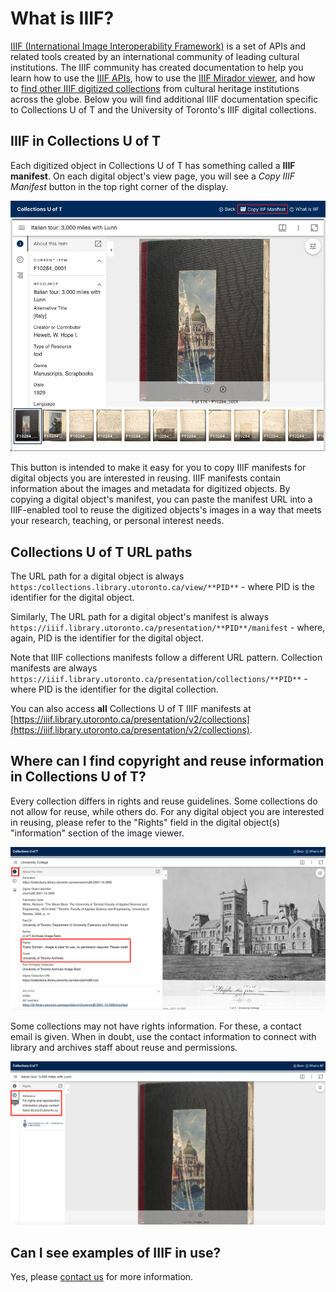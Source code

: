 # What is IIIF?

[IIIF (International Image Interoperability Framework)](http://iiif.io/) is a set of APIs and related tools created by an international community of leading cultural institutions. The IIIF community has created documentation to help you learn how to use the [IIIF APIs](https://iiif.io/get-started/how-iiif-works/), how to use the [IIIF Mirador viewer](https://iiif.io/guides/using_iiif_resources/#mirador), and how to [find other IIIF digitized collections](https://iiif.io/guides/finding_resources/) from cultural heritage institutions across the globe. Below you will find additional IIIF documentation specific to Collections U of T and the University of Toronto's IIIF digital collections.

## IIIF in Collections U of T

Each digitized object in Collections U of T has something called a **IIIF manifest**. On each digital object's view page, you will see a *Copy IIIF Manifest* button in the top right corner of the display.

![Mirador viewer display of the "Italian tour: 3,000 miles with Lunn" manuscript](img/1_copy_iiif_manifest_button.jpg)

This button is intended to make it easy for you to copy IIIF manifests for digital objects you are interested in reusing. IIIF manifests contain information about the images and metadata for digitized objects. By copying a digital object's manifest, you can paste the manifest URL into a IIIF-enabled tool to reuse the digitized objects's images in a way that meets your research, teaching, or personal interest needs.

## Collections U of T URL paths

The URL path for a digital object is always `https:/collections.library.utoronto.ca/view/**PID**` - where PID is the identifier for the digital object.

Similarly, The URL path for a digital object's manifest is always `https://iiif.library.utoronto.ca/presentation/**PID**/manifest` - where, again, PID is the identifier for the digital object.

Note that IIIF collections manifests follow a different URL pattern. Collection manifests are always `https://iiif.library.utoronto.ca/presentation/collections/**PID**` - where PID is the identifier for the digital collection.

You can also access **all** Collections U of T IIIF manifests at [https://iiif.library.utoronto.ca/presentation/v2/collections](https://iiif.library.utoronto.ca/presentation/v2/collections).

## Where can I find copyright and reuse information in Collections U of T? 
Every collection differs in rights and reuse guidelines. Some collections do not allow for reuse, while others do. For any digital object you are interested in reusing, please refer to the \"Rights\" field in the digital object(s) "information" section of the image viewer. 

![The Rights information for the 2001-15-2MS of University College from the University of Toronto Archives](img/3_rights_a.png)

Some collections may not have rights information. For these, a contact email is given. When in doubt, use the contact information to connect with library and archives staff about reuse and permissions.

![The Rights information for the "Italian tour: 3,000 miles with Lunn" manuscript](img/3_rights.png)
## Can I see examples of IIIF in use?
Yes, please [contact us](mailto:digitalinitiatives@library.utoronto.ca) for more information.
